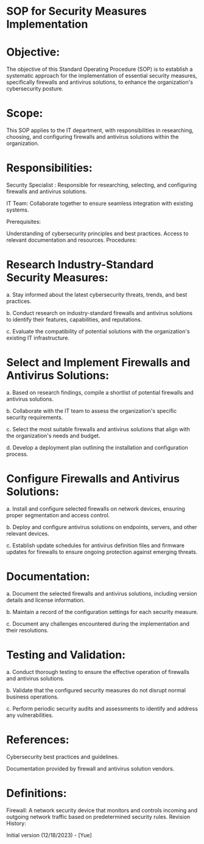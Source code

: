 
# SOP for Security Measures Implementation

# Objective:
The objective of this Standard Operating Procedure (SOP) is to establish a systematic approach for the implementation of essential security measures, specifically firewalls and antivirus solutions, to enhance the organization's cybersecurity posture.

# Scope:
This SOP applies to the IT department, with responsibilities in researching, choosing, and configuring firewalls and antivirus solutions within the organization.

# Responsibilities:

Security Specialist : Responsible for researching, selecting, and configuring firewalls and antivirus solutions.

IT Team: Collaborate together to ensure seamless integration with existing systems.

Prerequisites:

Understanding of cybersecurity principles and best practices.
Access to relevant documentation and resources.
Procedures:

# Research Industry-Standard Security Measures:

a. Stay informed about the latest cybersecurity threats, trends, and best practices.

b. Conduct research on industry-standard firewalls and antivirus solutions to identify their features, capabilities, and reputations.

c. Evaluate the compatibility of potential solutions with the organization's existing IT infrastructure.

# Select and Implement Firewalls and Antivirus Solutions:

a. Based on research findings, compile a shortlist of potential firewalls and antivirus solutions.

b. Collaborate with the IT team to assess the organization's specific security requirements.

c. Select the most suitable firewalls and antivirus solutions that align with the organization's needs and budget.

d. Develop a deployment plan outlining the installation and configuration process.

# Configure Firewalls and Antivirus Solutions:

a. Install and configure selected firewalls on network devices, ensuring proper segmentation and access control.

b. Deploy and configure antivirus solutions on endpoints, servers, and other relevant devices.

c. Establish update schedules for antivirus definition files and firmware updates for firewalls to ensure ongoing protection against emerging threats.

# Documentation:

a. Document the selected firewalls and antivirus solutions, including version details and license information.

b. Maintain a record of the configuration settings for each security measure.

c. Document any challenges encountered during the implementation and their resolutions.

# Testing and Validation:

a. Conduct thorough testing to ensure the effective operation of firewalls and antivirus solutions.

b. Validate that the configured security measures do not disrupt normal business operations.

c. Perform periodic security audits and assessments to identify and address any vulnerabilities.

# References:

Cybersecurity best practices and guidelines.

Documentation provided by firewall and antivirus solution vendors.

# Definitions:

Firewall: A network security device that monitors and controls incoming and outgoing network traffic based on predetermined security rules.
Revision History:

Initial version (12/18/2023) - [Yue]
